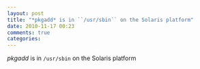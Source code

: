 ```yaml
---
layout: post
title: "*pkgadd* is in ``/usr/sbin`` on the Solaris platform"
date: 2010-11-17 00:23
comments: true
categories: 
---
```


*pkgadd* is in ``/usr/sbin`` on the Solaris platform

